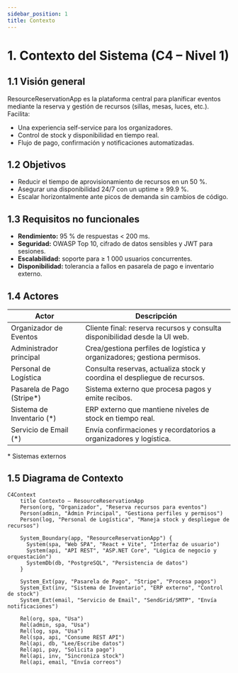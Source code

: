 ```yaml
---
sidebar_position: 1
title: Contexto
---
```

# 1. Contexto del Sistema (C4 – Nivel 1)

## 1.1 Visión general
ResourceReservationApp es la plataforma central para planificar eventos mediante la reserva y gestión de recursos (sillas, mesas, luces, etc.). Facilita:
- Una experiencia self-service para los organizadores.  
- Control de stock y disponibilidad en tiempo real.  
- Flujo de pago, confirmación y notificaciones automatizadas.  

## 1.2 Objetivos
- Reducir el tiempo de aprovisionamiento de recursos en un 50 %.  
- Asegurar una disponibilidad 24/7 con un uptime ≥ 99.9 %.  
- Escalar horizontalmente ante picos de demanda sin cambios de código.  

## 1.3 Requisitos no funcionales
- **Rendimiento:** 95 % de respuestas < 200 ms.  
- **Seguridad:** OWASP Top 10, cifrado de datos sensibles y JWT para sesiones.  
- **Escalabilidad:** soporte para ≥ 1 000 usuarios concurrentes.  
- **Disponibilidad:** tolerancia a fallos en pasarela de pago e inventario externo.  

## 1.4 Actores
| Actor                      | Descripción                                                                 |
|----------------------------|-----------------------------------------------------------------------------|
| Organizador de Eventos     | Cliente final: reserva recursos y consulta disponibilidad desde la UI web.  |
| Administrador principal    | Crea/gestiona perfiles de logística y organizadores; gestiona permisos.     |
| Personal de Logística      | Consulta reservas, actualiza stock y coordina el despliegue de recursos.    |
| Pasarela de Pago (Stripe*) | Sistema externo que procesa pagos y emite recibos.                          |
| Sistema de Inventario (*)  | ERP externo que mantiene niveles de stock en tiempo real.                   |
| Servicio de Email (*)      | Envía confirmaciones y recordatorios a organizadores y logística.           |

\* Sistemas externos

## 1.5 Diagrama de Contexto
```mermaid
C4Context
    title Contexto – ResourceReservationApp
    Person(org, "Organizador", "Reserva recursos para eventos")
    Person(admin, "Admin Principal", "Gestiona perfiles y permisos")
    Person(log, "Personal de Logística", "Maneja stock y despliegue de recursos")
    
    System_Boundary(app, "ResourceReservationApp") {
      System(spa, "Web SPA", "React + Vite", "Interfaz de usuario")
      System(api, "API REST", "ASP.NET Core", "Lógica de negocio y orquestación")
      SystemDb(db, "PostgreSQL", "Persistencia de datos")      
    }

    System_Ext(pay, "Pasarela de Pago", "Stripe", "Procesa pagos")
    System_Ext(inv, "Sistema de Inventario", "ERP externo", "Control de stock")
    System_Ext(email, "Servicio de Email", "SendGrid/SMTP", "Envía notificaciones")

    Rel(org, spa, "Usa")
    Rel(admin, spa, "Usa")
    Rel(log, spa, "Usa")
    Rel(spa, api, "Consume REST API")
    Rel(api, db, "Lee/Escribe datos")
    Rel(api, pay, "Solicita pago")
    Rel(api, inv, "Sincroniza stock")
    Rel(api, email, "Envía correos")
